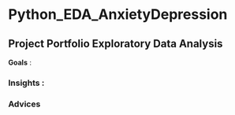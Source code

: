 # Python_EDA_AnxietyDepression

## Project Portfolio Exploratory Data Analysis
**Goals** :

### Insights :

### Advices
